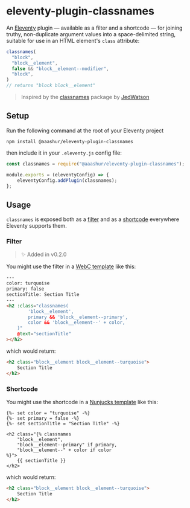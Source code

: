 # eleventy-plugin-classnames

An [Eleventy](https://11ty.dev/) plugin — available as a filter and a shortcode — for joining truthy, non-duplicate argument values into a space-delimited string, suitable for use in an HTML element's `class` attribute:

```javascript
classnames(
  "block",
  "block__element",
  false && "block__element--modifier",
  "block",
)
// returns "block block__element"
```

> Inspired by the [classnames](https://www.npmjs.com/package/classnames) package by [JedWatson](https://github.com/JedWatson/classnames)

## Setup

Run the following command at the root of your Eleventy project

```shell
npm install @aaashur/eleventy-plugin-classnames
```

then include it in your `.eleventy.js` config file:

```javascript
const classnames = require("@aaashur/eleventy-plugin-classnames");

module.exports = (eleventyConfig) => {
    eleventyConfig.addPlugin(classnames);
};
```

## Usage

`classnames` is exposed both as a [filter](https://www.11ty.dev/docs/filters/) and as a [shortcode](https://www.11ty.dev/docs/shortcodes/) everywhere Eleventy supports them.

### Filter

> ✨ Added in v0.2.0

You might use the filter in a [WebC template](https://www.11ty.dev/docs/languages/webc/) like this:

```html
---
color: turquoise
primary: false
sectionTitle: Section Title
---
<h2 :class="classnames(
        'block__element',
        primary && 'block__element--primary',
        color && 'block__element--' + color,
    )"
    @text="sectionTitle"
></h2>
```

which would return:

```html
<h2 class="block__element block__element--turquoise">
    Section Title
</h2>
```

### Shortcode

You might use the shortcode in a [Nunjucks template](https://www.11ty.dev/docs/languages/nunjucks/) like this:

```njk
{%- set color = "turquoise" -%}
{%- set primary = false -%}
{%- set sectionTitle = "Section Title" -%}

<h2 class="{% classnames
    "block__element",
    "block__element--primary" if primary,
    "block__element--" + color if color
%}">
    {{ sectionTitle }}
</h2>
```

which would return:

```html
<h2 class="block__element block__element--turquoise">
    Section Title
</h2>
```
